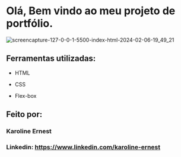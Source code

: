 # Olá, Bem vindo ao meu projeto de portfólio.

![screencapture-127-0-0-1-5500-index-html-2024-02-06-19_49_21](https://github.com/kaErnest/portfolio/assets/134659011/eadccb8a-d773-47f8-96c5-56175e8ae574)

## Ferramentas utilizadas:

* HTML

* CSS

* Flex-box

## Feito por:

### Karoline Ernest

### Linkedin: https://www.linkedin.com/karoline-ernest

